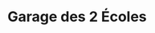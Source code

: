---
title: "Garage des 2 Écoles"
url: /saint-etienne-du-rouvray/garage-des-2-ecoles/
shop: réparation de voitures
---
